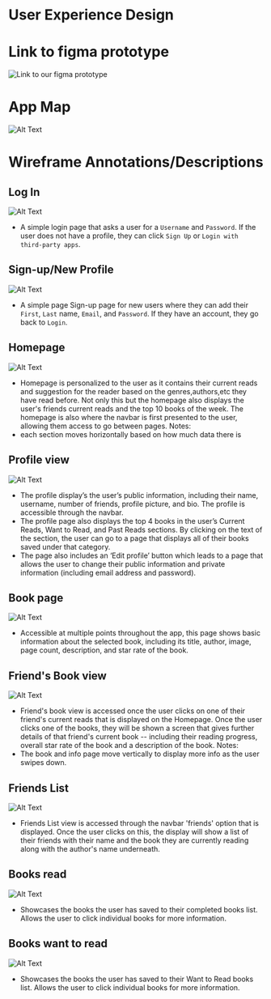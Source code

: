 # User Experience Design

# Link to figma prototype 
![Link to our figma prototype](https://www.figma.com/proto/GAfeFkQj6gh0whKbp6WvLe/Prototype-%231?type=design&node-id=29-17&t=tonMeewzD2Nn0fcH-1&scaling=scale-down&page-id=0%3A1)

# App Map 
![Alt Text](images/appMap.png "Log In After Sign Up")

# Wireframe Annotations/Descriptions
## Log In

![Alt Text](images/login.png "Log In After Sign Up")

- A simple login page that asks a user for a `Username` and `Password`. If the user does not have a profile, they can click `Sign Up` or `Login with third-party apps`.

## Sign-up/New Profile

![Alt Text](images/NewProfile.png "Create new profile")  

- A simple page Sign-up page for new users where they can add their `First`, `Last` name, `Email`, and `Password`. If they have an account, they go back to `Login`.

## Homepage

![Alt Text](images/Homepage.png "Homepage")  

- Homepage is personalized to the user as it contains their current reads and suggestion for the reader
based on the genres,authors,etc they have read before. Not only this but the homepage also displays the user's
friends current reads and the top 10 books of the week. The homepage is also where the navbar is first presented
to the user, allowing them access to go between pages.
Notes:
- each section moves horizontally based on how much data there is

## Profile view

![Alt Text](images/ProfileView.png "Create new profile")

- The profile display’s the user’s public information, including their name, username, number of friends, profile picture, and bio. The profile is accessible through the navbar.
- The profile page also displays the top 4 books in the user’s Current Reads, Want to Read, and Past Reads sections. By clicking on the text of the section, the user can go to a page that displays all of their books saved under that category.
- The page also includes an ‘Edit profile’ button which leads to a page that allows the user to change their public information and private information (including email address and password).


## Book page

![Alt Text](images/BookPage.png "Page to view a book")

- Accessible at multiple points throughout the app, this page shows basic information about the selected book, including its title, author, image, page count, description, and star rate of the book.

## Friend's Book view

![Alt Text](images/FriendBookView.png "View a friend's books")

- Friend's book view is accessed once the user clicks on one of their friend's current reads that is
displayed on the Homepage. Once the user clicks one of the books, they will be shown a screen that
gives further details of that friend's current book -- including their reading progress, overall star rate
of the book and a description of the book.
Notes:
- The book and info page move vertically to display more info as the user swipes down.

## Friends List

![Alt Text](images/FriendsList.png "List of Friends")

- Friends List view is accessed through the navbar 'friends' option that is displayed. Once the user
clicks on this, the display will show a list of their friends with their name and the book they are currently
reading along with the author's name underneath.

## Books read 
![Alt Text](images/BooksRead.png "Books read")

- Showcases the books the user has saved to their completed books list. Allows the user to click individual books for more information.

## Books want to read 
![Alt Text](images/BooksWantToRead.png "Books want to read")

- Showcases the books the user has saved to their Want to Read books list. Allows the user to click individual books for more information.
